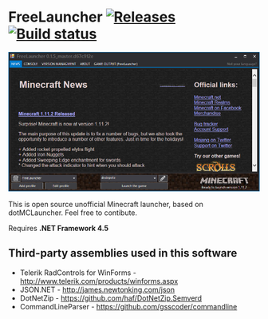 # FreeLauncher [![Releases](https://img.shields.io/github/release/dedepete/FreeLauncher.svg)](https://github.com/k0shk0sh/FastHub/releases/latest) [![Build status](https://ci.appveyor.com/api/projects/status/bmha8jjjrptoa76j?svg=true)](https://ci.appveyor.com/project/dedepete/freelauncher)

![Screenshot](.github/assets/wiki/screenshots/scr_015_01.png)

This is open source unofficial Minecraft launcher, based on dotMCLauncher. Feel free to contibute.

Requires **.NET Framework 4.5**

## Third-party assemblies used in this software
* Telerik RadControls for WinForms - http://www.telerik.com/products/winforms.aspx
* JSON.NET                         - http://james.newtonking.com/json
* DotNetZip                        - https://github.com/haf/DotNetZip.Semverd
* CommandLineParser                - https://github.com/gsscoder/commandline
